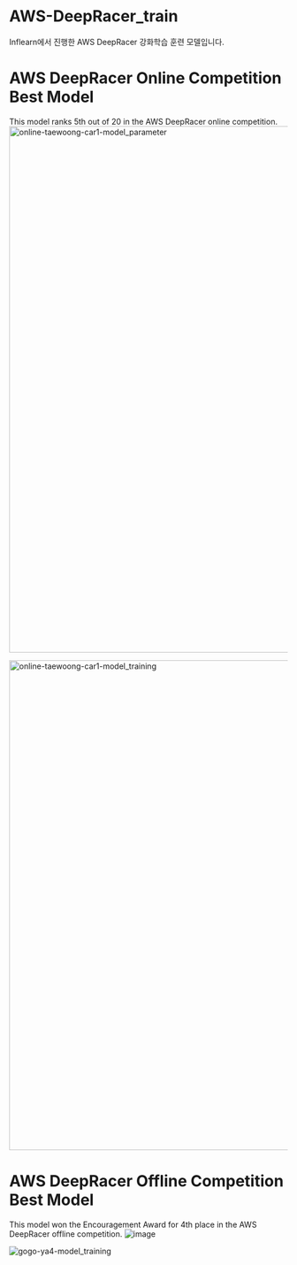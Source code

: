 # AWS-DeepRacer_train
Inflearn에서 진행한 AWS DeepRacer 강화학습 훈련 모델입니다.
# AWS DeepRacer Online Competition Best Model
This model ranks 5th out of 20 in the AWS DeepRacer online competition.
<img width="952" alt="online-taewoong-car1-model_parameter" src="https://github.com/twyoon99/AWS-DeepRacer_train/assets/118956433/ac725d6c-1e53-4a1f-a1b9-2a0225c0d269">

<img width="886" alt="online-taewoong-car1-model_training" src="https://github.com/twyoon99/AWS-DeepRacer_train/assets/118956433/6c826533-0b4f-40a7-b0b1-3a1961bb19fd">


# AWS DeepRacer Offline Competition Best Model
This model won the Encouragement Award for 4th place in the AWS DeepRacer offline competition.
![image](https://github.com/twyoon99/AWS-DeepRacer_train/assets/118956433/46666e8a-f78f-4c4e-a0b9-f898cd9c7382)

![gogo-ya4-model_training](https://github.com/twyoon99/AWS-DeepRacer_train/assets/118956433/028071ed-1d04-4b56-9084-3dc83d12c89a)
